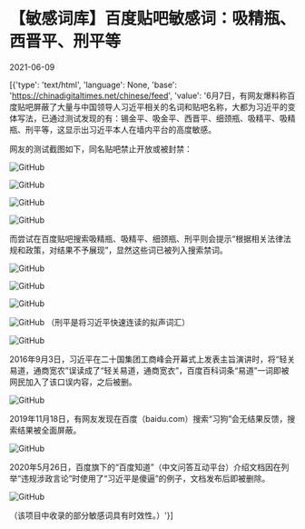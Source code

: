 # 【敏感词库】百度贴吧敏感词：吸精瓶、西晋平、刑平等

2021-06-09

[{'type': 'text/html', 'language': None, 'base': 'https://chinadigitaltimes.net/chinese/feed', 'value': '6月7日，有网友爆料称百度贴吧屏蔽了大量与中国领导人习近平相关的名词和贴吧名称，大都为习近平的变体写法，已通过测试发现的有：锡金平、吸金平、西晋平、细颈瓶、吸精平、吸精瓶、刑平等，这显示出习近平本人在墙内平台的高度敏感。

网友的测试截图如下，同名贴吧禁止开放或被封禁：

![GitHub](https://chinadigitaltimes.net/chinese/files/2021/06/image-1623228376964.png)

![GitHub](https://chinadigitaltimes.net/chinese/files/2021/06/image-1623228486549.png)

![GitHub](https://chinadigitaltimes.net/chinese/files/2021/06/image-1623228528554.png)

![GitHub](https://chinadigitaltimes.net/chinese/files/2021/06/image-1623228554557.png)

而尝试在百度贴吧搜索吸精瓶、吸精平、细颈瓶、刑平则会提示“根据相关法律法规和政策，对结果不予展现”，显然这些词已被列入搜索禁词。

![GitHub](https://chinadigitaltimes.net/chinese/files/2021/06/image-1623228584505.png)

![GitHub](https://chinadigitaltimes.net/chinese/files/2021/06/image-1623228945884.png)

![GitHub](https://chinadigitaltimes.net/chinese/files/2021/06/image-1623228610981.png)

![GitHub](https://chinadigitaltimes.net/chinese/files/2021/06/image-1623050047109.png)  （刑平是将习近平快速连读的拟声词汇）

![GitHub](https://chinadigitaltimes.net/chinese/files/2021/06/image-1623229082114.png)

2016年9月3日，习近平在二十国集团工商峰会开幕式上发表主旨演讲时，将“轻关易道，通商宽农”误读成了“轻关易道，通商宽衣”，百度百科词条“易道”一词即被网民加入了该口误内容，之后被删。

![GitHub](https://chinadigitaltimes.net/chinese/files/2016/09/%E6%98%93%E9%81%93_%E7%99%BE%E5%BA%A6%E7%99%BE%E7%A7%91.png)

2019年11月18日，有网友发现在百度（baidu.com）搜索“习狗”会无结果反馈，搜索结果被全面屏蔽。

![GitHub](https://chinadigitaltimes.net/chinese/files/2019/11/EJoHxnlXsAEdkP3.jpeg)

2020年5月26日，百度旗下的“百度知道”（中文问答互动平台）介绍文档因在列举“违规涉政言论”时使用了“习近平是傻逼”的例子，文档发布后即被删除。

![GitHub](https://chinadigitaltimes.net/chinese/files/2021/04/image-1618582576244.png)

（该项目中收录的部分敏感词具有时效性。）'}]
